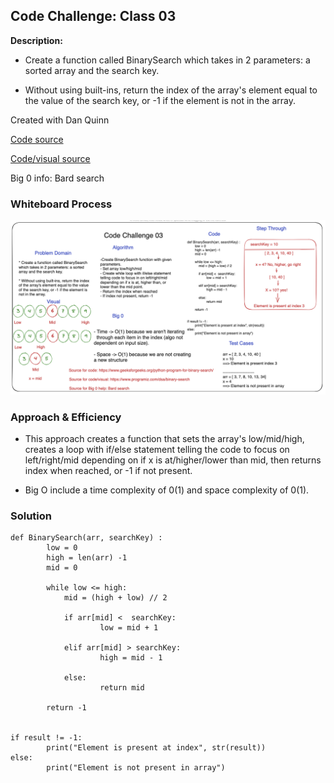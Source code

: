 ## Code Challenge: Class 03

**Description:**
* Create a function called BinarySearch which takes in 2 parameters: a sorted array and the search key.

* Without using built-ins, return the index of the array's element equal to the value of the search key, or -1 if the element is not in the array.

Created with Dan Quinn

[Code source](https://www.geeksforgeeks.org/python-program-for-binary-search/)

[Code/visual source](https://www.programiz.com/dsa/binary-search)

Big 0 info: Bard search

### Whiteboard Process

![Code Challenge 03](cc03-whiteboard.png)

### Approach & Efficiency

* This approach creates a function that sets the array's low/mid/high, creates a loop with if/else statement telling the code to focus on left/right/mid depending on if x is at/higher/lower than mid, then returns index when reached, or -1 if not present.

* Big O include a time complexity of 0(1) and space complexity of 0(1).

### Solution

```
def BinarySearch(arr, searchKey) :
        low = 0
        high = len(arr) -1
        mid = 0

        while low <= high:
            mid = (high + low) // 2

            if arr[mid] <  searchKey:
                    low = mid + 1

            elif arr[mid] > searchKey:
                    high = mid - 1

            else:
                    return mid

        return -1


if result != -1:
        print("Element is present at index", str(result))
else:
        print("Element is not present in array")
```
